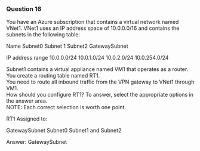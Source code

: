 ### Question 16

You have an Azure subscription that contains a virtual network named VNet1. VNet1 uses an IP address space of 10.0.0.0/16 and contains the subnets in the following table:

Name
Subnet0
Subnet 1
Subnet2
GatewaySubnet

IP address range
10.0.0.0/24
10.0.1.0/24
10.0.2.0/24
10.0.254.0/24

Subnet1 contains a virtual appliance named VM1 that operates as a router.  
You create a routing table named RT1.  
You need to route all inbound traffic from the VPN gateway to VNet1 through VM1.  
How should you configure RT1? To answer, select the appropriate options in the answer area.  
NOTE: Each correct selection is worth one point.

RT1 Assigned to:

GatewaySubnet
Subnet0
Subnet1 and Subnet2

Answer: GatewaySubnet

